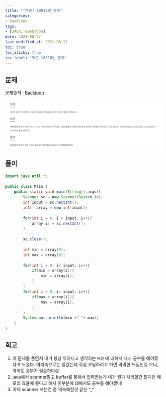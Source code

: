 ```yaml
---
title: "[백준] 10818번 문제"
categories:
- Baekjoon
tags: 
- [JAVA, Baekjoon]
date: 2021-08-27
last_modified_at: 2021-08-27
toc: true
toc_sticky: true
toc_label: "백준 10818번 문제"
---
```


## 문제

문제출처 : [Baekjoon][Baekjoon]

[Baekjoon]: https://www.acmicpc.net/problem/10871

![img](/image/bj_10818.PNG)

## 풀이
```java
import java.util.*;

public class Main {
    public static void main(String[] args){
        Scanner sc = new Scanner(System.in);
        int input = sc.nextInt();
        int[] array = new int[input];

        for(int i = 0; i < input; i++){
            array[i] = sc.nextInt();
        }

        sc.close();

        int min = array[0];
        int max = array[0];

        for(int i = 0; i< input; i++){
            if(min > array[i]){
                min = array[i];
            }
        }
        for(int i = 0; i< input; i++){
            if(max < array[i]){
                max = array[i];
            }
        }
        System.out.println(min +" "+ max);
    }
}
```

## 회고

1. 이 문제를 풀면서 내가 항상 약하다고 생각하는 `배열` 에 대해서 다시 공부를 해야겠다고 느꼈다. 머리속으로는 알겠는데 직접 코딩하려고 하면 막막한 느낌인걸 보니, 아직도 공부가 필요하다😣
2. java에서 scanner말고 buffer를 통해서 입력받는게 내가 뭔가 처리할건 많지만 메모리 효율에 좋다고 해서 이부분에 대해서도 공부를 해야겠다!
3. 이제 scanner 쓰는건 좀 익숙해진것 같은 ^_^